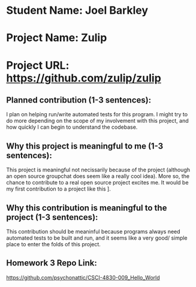
# Student Name: Joel Barkley
# Project Name: Zulip
# Project URL: https://github.com/zulip/zulip

## Planned contribution (1-3 sentences):
I plan on helping run/write automated tests for this program.  I might try to do more depending on the scope of my involvement with this project, and how quickly I can begin to understand the codebase.

## Why this project is meaningful to me (1-3 sentences):
This project is meaningful not necissarily because of the project (although an open source groupchat does seem like a really cool idea).  More so, the chance to contribute to a real open source project excites me.  It would be my first contribution to a project like this ].

## Why this contribution is meaningful to the project (1-3 sentences):
This contribution should be meaninful because programs always need automated tests to be built and run, and it seems like a very good/ simple place to enter the folds of this project.

## Homework 3 Repo Link:
https://github.com/psychonattic/CSCI-4830-009_Hello_World

